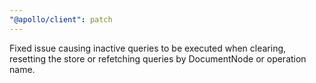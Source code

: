 ```yaml
---
"@apollo/client": patch
---
```


Fixed issue causing inactive queries to be executed when clearing, resetting the store or refetching queries by DocumentNode or operation name.
